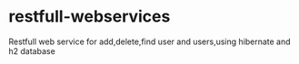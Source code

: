 # restfull-webservices
Restfull web service for add,delete,find user and users,using hibernate and h2 database
